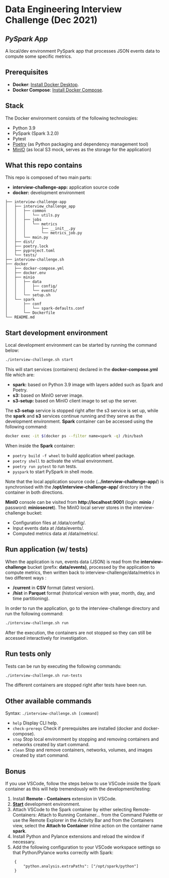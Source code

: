 # Data Engineering Interview Challenge (Dec 2021)
## _PySpark App_

A local/dev environment PySpark app that processes JSON events data to compute some specific metrics.

## Prerequisites
- **Docker**: [Install Docker Desktop](https://docs.docker.com/engine/install/).
- **Docker Compose**: [Install Docker Compose](https://docs.docker.com/compose/install/).

## Stack
The Docker environment consists of the following technologies:
- Python 3.9
- PySpark (Spark 3.2.0)
- Pytest
- [Poetry](https://python-poetry.org/) (as Python packaging and dependency management tool)
- [MinIO](https://min.io/download#/docker) (as local S3 mock, serves as the storage for the application)

## What this repo contains
This repo is composed of two main parts:
- **interview-challenge-app:** application source code
- **docker:** development environment

```text
├── interview-challenge-app
│   ├── interview_challenge_app
│   │   ├── common
│   │   │   └── utils.py
│   │   ├── jobs
│   │   │   └── metrics
│   │   │       ├── __init__.py
│   │   │       └── metrics_job.py
│   │   └── main.py
│   ├── dist/
│   ├── poetry.lock
│   ├── pyproject.toml
│   └── tests/
├── interview-challenge.sh
├── docker
│   ├── docker-compose.yml
│   ├── docker.env
│   ├── minio
│   │   ├── data
│   │   │   ├── config/
│   │   │   └── events/
│   │   └── setup.sh
│   └── spark
│       ├── conf
│       │   └── spark-defaults.conf
│       └── Dockerfile
└── README.md
```

## Start development environment
Local development environment can be started by running the command below:
```sh
./interview-challenge.sh start
```
This will start services (containers) declared in the **docker-compose.yml** file which are:
- **spark:** based on Python 3.9 image with layers added such as Spark and Poetry.
- **s3:** based on MinIO server image.
- **s3-setup:** based on MinIO client image to set up the server.

The **s3-setup** service is stopped right after the s3 service is set up, while the **spark** and **s3** services continue running and they serve as the development environment.
**Spark** container can be accessed using the following command:
```sh
docker exec -it $(docker ps --filter name=spark -q) /bin/bash
```
When inside the **Spark** container:
- ```poetry build -f wheel``` to build application wheel package.
- ```poetry shell``` to activate the virtual environment.
- ```poetry run pytest``` to run tests.
- ```pyspark``` to start PySpark in shell mode.

Note that the local application source code (**../interview-challenge-app/**) is synchronised with the **/opt/interview-challenge-app/** directory in the container in both directions.

**MinIO** console can be visited from **http://localhost:9001** (login: **minio** / password: **miniosecret**).
The MinIO local server stores in the interview-challenge bucket:
- Configuration files at /data/config/.
- Input events data at /data/events/.
- Computed metrics data at /data/metrics/.

## Run application (w/ tests)
When the application is run, events data (JSON) is read from the **interview-challenge** bucket (prefix: **data/events)**, processed by the application to compute metrics, then written back to interview-challenge/data/metrics in two different ways :
- **/current** in **CSV** format (latest version).
- **/hist** in **Parquet** format (historical version with year, month, day, and time partitioning).

In order to run the application, go to the interview-challenge directory and run the following command:
```sh
./interview-challenge.sh run
```
After the execution, the containers are not stopped so they can still be accessed interactively for investigation.

## Run tests only
Tests can be run by executing the following commands:
```sh
./interview-challenge.sh run-tests
```
The different containers are stopped right after tests have been run.

## Other available commands
Syntax: ```./interview-challenge.sh [command]```
- ```help```                   Display CLI help.
- ```check-prereqs```          Check if prerequisites are installed (docker and docker-compose).
- ```stop```                   Stop local environment by stopping and removing containers and networks created by start command.
- ```clean```                  Stop and remove containers, networks, volumes, and images created by start command.

## Bonus
If you use VSCode, follow the steps below to use VSCode inside the Spark container as this will help tremendously with the development/testing:

1. Install **Remote - Containers** extension in VSCode.
2. [**Start**](#start-development-environment) development environment.
3. Attach VSCode to the Spark container by either selecting Remote-Containers: Attach to Running Container... from the Command Palette or use the Remote Explorer in the Activity Bar and from the Containers view, select the **Attach to Container** inline action on the container name **spark**.
4. Install Python and Pylance extensions and reload the window if necessary.
5. Add the following configuration to your VSCode workspace settings so that Python/Pylance works correctly with Spark:
```
    {
        "python.analysis.extraPaths": ["/opt/spark/python"]
    }
```
